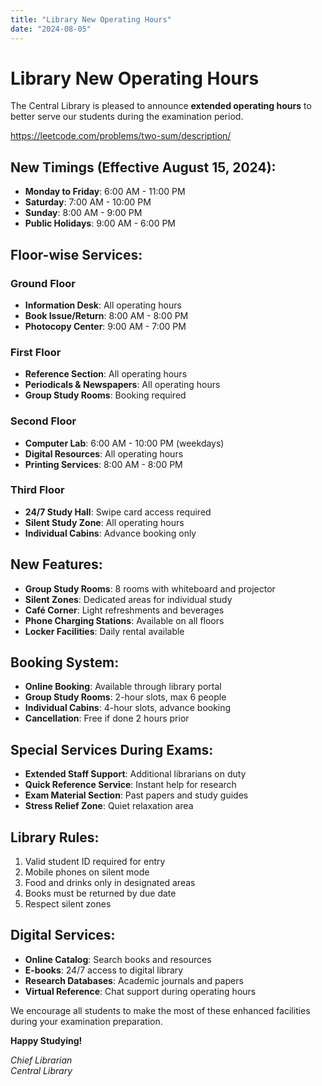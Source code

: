 ```yaml
---
title: "Library New Operating Hours"
date: "2024-08-05"
---
```


# Library New Operating Hours

The Central Library is pleased to announce **extended operating hours** to better serve our students during the examination period.

https://leetcode.com/problems/two-sum/description/

## New Timings (Effective August 15, 2024):
- **Monday to Friday**: 6:00 AM - 11:00 PM
- **Saturday**: 7:00 AM - 10:00 PM  
- **Sunday**: 8:00 AM - 9:00 PM
- **Public Holidays**: 9:00 AM - 6:00 PM

## Floor-wise Services:

### Ground Floor
- **Information Desk**: All operating hours
- **Book Issue/Return**: 8:00 AM - 8:00 PM
- **Photocopy Center**: 9:00 AM - 7:00 PM

### First Floor
- **Reference Section**: All operating hours
- **Periodicals & Newspapers**: All operating hours
- **Group Study Rooms**: Booking required

### Second Floor
- **Computer Lab**: 6:00 AM - 10:00 PM (weekdays)
- **Digital Resources**: All operating hours
- **Printing Services**: 8:00 AM - 8:00 PM

### Third Floor
- **24/7 Study Hall**: Swipe card access required
- **Silent Study Zone**: All operating hours
- **Individual Cabins**: Advance booking only

## New Features:
- **Group Study Rooms**: 8 rooms with whiteboard and projector
- **Silent Zones**: Dedicated areas for individual study
- **Café Corner**: Light refreshments and beverages
- **Phone Charging Stations**: Available on all floors
- **Locker Facilities**: Daily rental available

## Booking System:
- **Online Booking**: Available through library portal
- **Group Study Rooms**: 2-hour slots, max 6 people
- **Individual Cabins**: 4-hour slots, advance booking
- **Cancellation**: Free if done 2 hours prior

## Special Services During Exams:
- **Extended Staff Support**: Additional librarians on duty
- **Quick Reference Service**: Instant help for research
- **Exam Material Section**: Past papers and study guides
- **Stress Relief Zone**: Quiet relaxation area

## Library Rules:
1. Valid student ID required for entry
2. Mobile phones on silent mode
3. Food and drinks only in designated areas
4. Books must be returned by due date
5. Respect silent zones

## Digital Services:
- **Online Catalog**: Search books and resources
- **E-books**: 24/7 access to digital library
- **Research Databases**: Academic journals and papers
- **Virtual Reference**: Chat support during operating hours

We encourage all students to make the most of these enhanced facilities during your examination preparation.

**Happy Studying!**

*Chief Librarian*  
*Central Library*
